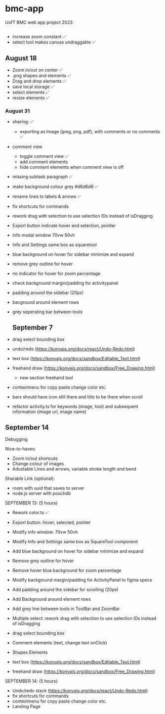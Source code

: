 # bmc-app
UofT BMC web app project 2023

##
- increase zoom constant ✅
- select tool makes canvas undraggable ✅


## August 18
- Zoom in/out on center ✅
- .png shapes and elements ✅
- Drag and drop elements ✅
- save local storage ✅
- select elements ✅
- resize elements ✅

### August 31
- sharing: ✅
  - exporting as Image (jpeg, png, pdf), with comments or no comments ✅
- comment view
  - toggle comment view ✅
  - add comment elements
  - hide comment elements when comment view is off
- missing subtask paragraph ✅
- make background colour grey #d6d6d6 ✅
- rename lines to labels & arrows ✅
- fix shortcuts for commands
- rework drag with selection to use selection IDs instead of isDragging
- Export button indicate hover and selection, pointer
- Info modal window 70vw 50vh
- Info and Settings same box as squaretool
- blue background on hover for sidebar minimize and expand
- remove grey outline for hover
- no indicator for hover for zoom percentage
- check background margin/padding for activitypanel
- padding around the sidebar (20px)
- bacground around element rows
- grey seperating bar between tools

  ## September 7
- drag select bounding box
- undo/redo (https://konvajs.org/docs/react/Undo-Redo.html)
- text box (https://konvajs.org/docs/sandbox/Editable_Text.html)
- freehand draw (https://konvajs.org/docs/sandbox/Free_Drawing.html)
  - new section freehand tool
- contextmenu for copy paste change color etc.
- bars should have icon still there and title to be there when scroll
- refactor activity.ts for keywords (image, tool) and subsequent information (image url, image name)

## September 14
Debugging

Nice-to-haves:
- Zoom in/out shortcuts
- Change colour of images
- Adustable Lines and arrows, variable stroke length and bend
  


Sharable Link (optional):
- room with uuid that saves to server
- node.js server with pouchdb




SEPTEMBER 13: (5 hours)
- Rework color.ts ✅
- Export button: hover, selected, pointer
- Modify info window: 70vw 50vh
- Modify Info and Settings same box as SquareTool component
- Add blue background on hover for sidebar minimize and expand
- Remove grey outline for hover
- Remove hover blue background for zoom percentage
- Modify background margin/padding for ActivityPanel to figma specs
- Add padding around the sidebar for scrolling (20px)
- Add Background around element rows
- Add grey line between tools in ToolBar and ZoomBar


- Multiple select: rework drag with selection to use selection IDs instead of isDragging
- drag select bounding box
- Comment elements (text, change text onClick)
- Shapes Elements
- text box (https://konvajs.org/docs/sandbox/Editable_Text.html)
- freehand draw (https://konvajs.org/docs/sandbox/Free_Drawing.html)


SEPTEMBER 14: (5 hours)
- Undo/redo stack (https://konvajs.org/docs/react/Undo-Redo.html)
- fix shortcuts for commands
- contextmenu for copy paste change color etc.
- Landing Page 